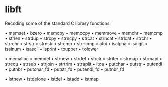 # libft
Recoding some of the standard C library functions

• memset
• bzero
• memcpy
• memccpy
• memmove
• memchr
• memcmp
• strlen
• strdup
• strcpy
• strncpy
• strcat
• strncat
• strlcat
• strchr
• strrchr
• strstr
• strnstr
• strcmp
• strncmp
• atoi
• isalpha
• isdigit
• isalnum
• isascii
• isprint
• toupper
• tolower

• memalloc
• memdel
• strnew
• strdel
• strclr
• striter
• strmap
• strmapi
• strequ
• strsub
• strjoin
• strtrim
• strsplit
• itoa
• putchar
• putstr
• putendl
• putnbr
• putchar_fd
• putstr_fd
• putendl_fd
• putnbr_fd

• lstnew
• lstdelone
• lstdel
• lstadd
• lstmap